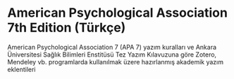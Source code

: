 # American Psychological Association 7th Edition (Türkçe)
American Psychological Association 7 (APA 7) yazım kuralları ve Ankara Üniversitesi Sağlık Bilimleri Enstitüsü Tez Yazım Kılavuzuna göre Zotero, Mendeley vb. programlarda kullanılmak üzere hazırlanmış akademik yazım eklentileri
